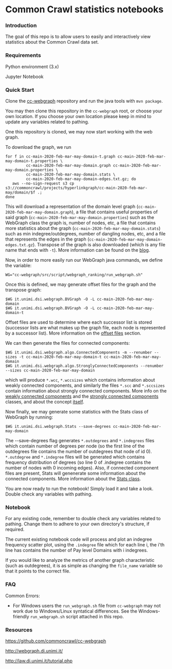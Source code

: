 # Common Crawl statistics notebooks

### Introduction

The goal of this repo is to allow users to easily and interactively view statistics about the Common Crawl data set.

### Requirements

Python environment (3.x)

Jupyter Notebook

### Quick Start
Clone the [cc-webgraph](https://github.com/commoncrawl/cc-webgraph) repository and run the java tools with `mvn package`. 

You may then clone this repository in the `cc-webgraph` root, or choose your own location. If you choose your own location please keep in mind to update any variables related to pathing.

One this repository is cloned, we may now start working with the web graph.


To download the graph, we run

```
for f in cc-main-2020-feb-mar-may-domain-t.graph cc-main-2020-feb-mar-may-domain-t.properties \
         cc-main-2020-feb-mar-may-domain.graph cc-main-2020-feb-mar-may-domain.properties \
         cc-main-2020-feb-mar-may-domain.stats \
         cc-main-2020-feb-mar-may-domain-edges.txt.gz; do
   aws --no-sign-request s3 cp s3://commoncrawl/projects/hyperlinkgraph/cc-main-2020-feb-mar-may/domain/$f .;
done
```
This will download a representation of the domain level graph (`cc-main-2020-feb-mar-may-domain.graph`), a file that contains useful properties of said graph (`cc-main-2020-feb-mar-may-domain.properties`) such as the WebGraph class the graph is, number of nodes, etc, a file that contains more statistics about the graph (`cc-main-2020-feb-mar-may-domain.stats`) such as min indegree/outdegrees, number of dangling nodes, etc, and a file that represents the edges in the graph (`cc-main-2020-feb-mar-may-domain-edges.txt.gz`). Transpose of the graph is also downloaded (which is any file name that ends with `-t`). More information can be found on the [blog](https://commoncrawl.org/2020/06/host-and-domain-level-web-graphs-febmarmay-2020/).

Now, in order to more easily run our WebGraph java commands, we define the variable:
```
WG="cc-webgraph/src/script/webgraph_ranking/run_webgraph.sh"
```

Once this is defined, we may generate offset files for the graph and the transpose graph:
```
$WG it.unimi.dsi.webgraph.BVGraph -O -L cc-main-2020-feb-mar-may-domain
$WG it.unimi.dsi.webgraph.BVGraph -O -L cc-main-2020-feb-mar-may-domain-t
```

Offset files are used to determine where each successor list is stored (successor lists are what makes up the graph file, each node is represented by a successor list). More information on the [offset files](http://webgraph.di.unimi.it/docs/it/unimi/dsi/webgraph/BVGraph.html) section.

We can then generate the files for connected components:

```
$WG it.unimi.dsi.webgraph.algo.ConnectedComponents -m --renumber --sizes -t cc-main-2020-feb-mar-may-domain-t cc-main-2020-feb-mar-may-domain
$WG it.unimi.dsi.webgraph.algo.StronglyConnectedComponents --renumber --sizes cc-main-2020-feb-mar-may-domain
```
which will produce `*.wcc`, `*.wccsizes` which contains information about weakly connected components, and similarly the files `*.scc` and `*.sccsizes` contain information about strongly connected components. More info on the [weakly connected components](http://webgraph.di.unimi.it/docs/it/unimi/dsi/webgraph/algo/ConnectedComponents.html) and the [strongly connected components](http://webgraph.di.unimi.it/docs/it/unimi/dsi/webgraph/algo/StronglyConnectedComponents.html) classes, and about the concept [itself](http://pages.di.unipi.it/marino/pythonads/Graphs/StronglyConnectedComponents.html#:~:text=To%20transform%20the%20World%20Wide,connecting%20one%20vertex%20to%20another.&text=One%20graph%20algorithm%20that%20can,connected%20components%20algorithm%20(SCC).).


Now finally, we may generate some statistics with the Stats class of WebGraph by running:
```
$WG it.unimi.dsi.webgraph.Stats --save-degrees cc-main-2020-feb-mar-may-domain
```
The --save-degrees flag generates `*.outdegrees` and `*.indegrees`  files which contain number of degrees per node (so the first line of the outdegrees file contains the number of outdegrees that node of id 0). `*.outdegree` and `*.indegree` files will be generated which contains frequency distribution of degrees (so line 0 of .indegree contains the number of nodes with 0 incoming edges). Also, if connected component files are present, Stats will genenerate some information about the connected components. More information about the [Stats class](http://webgraph.di.unimi.it/docs/it/unimi/dsi/webgraph/Stats.html).

You are now ready to run the notebook! Simply load it and take a look. Double check any variables with pathing.


### Notebook

For any existing code, remember to double check any variables related to pathing. Change them to adhere to your own directory's structure, if required.

The current existing notebook code will process and plot an indegree frequency scatter plot, using the `.indegree` file which for each line i, the i'th line has contains the number of Pay level Domains with i indegrees. 

If you would like to analyze the metrics of another graph characteristic (such as outdegrees), it is as simple as changing the `file_name` variable so that it points to the correct file.


### FAQ

Common Errors:

- For Windows users the `run_webgraph.sh` file from `cc-webgraph` may not work due to Windows/Linux syntatical differences. See the Windows-friendly `run_webgraph.sh` script attached in this repo.


### Resources
https://github.com/commoncrawl/cc-webgraph

http://webgraph.di.unimi.it/

http://law.di.unimi.it/tutorial.php

